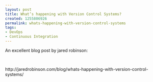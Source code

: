 ```yaml
---
layout: post
title: What’s happening with Version Control Systems?
created: 1255806926
permalink: whats-happening-with-version-control-systems
tags:
- DevOps
- Continuous Integration
---
```

<p>An excellent blog post by jared robinson:</p>
<p>&nbsp;</p>
<p>http://jaredrobinson.com/blog/whats-happening-with-version-control-systems/</p>
<p>&nbsp;</p>
